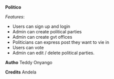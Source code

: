 **Politico**


*Features*:
- Users can sign up and login
- Admin can create political parties
- Admin can create gvt offices
- Politicians can express post they want to vie in
- Users can vote
- Admin can edit / delete political parties.

**Autho**
Teddy Onyango

**Credits**
Andela
